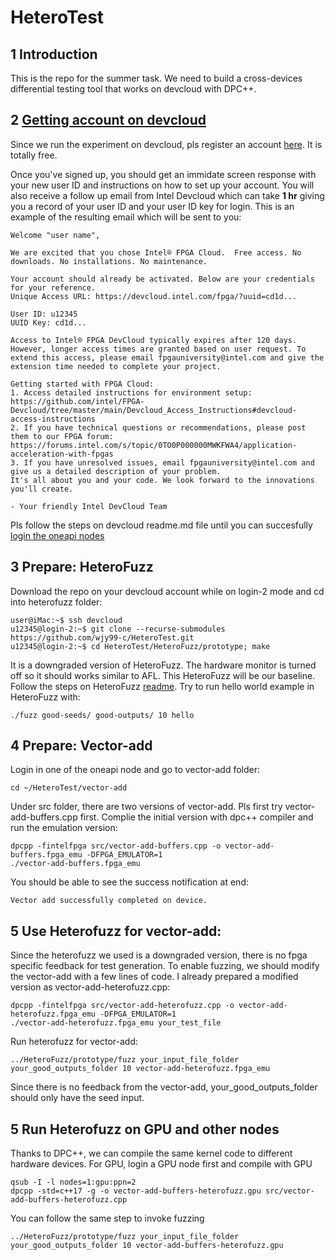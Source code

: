 # HeteroTest

## 1 Introduction

This is the repo for the summer task. We need to build a cross-devices differential testing tool that works on devcloud with DPC++.

## 2 [Getting account on devcloud](https://github.com/intel/FPGA-Devcloud/blob/master/main/Devcloud_Access_Instructions/README.md)

Since we run the experiment on devcloud, pls register an account [here](https://devcloud.intel.com/oneapi/get_started/). It is totally free.

Once you've signed up, you should get an immidate screen response with your new user ID and instructions on how to set up your account. You will also receive a follow up email from Intel Devcloud which can take **1 hr** giving you a record of your user ID and your user ID key for login. This is an example of the resulting email which will be sent to you:

```
Welcome "user name",

We are excited that you chose Intel® FPGA Cloud.  Free access. No downloads. No installations. No maintenance. 

Your account should already be activated. Below are your credentials for your reference. 
Unique Access URL: https://devcloud.intel.com/fpga/?uuid=cd1d...

User ID: u12345
UUID Key: cd1d...

Access to Intel® FPGA DevCloud typically expires after 120 days. However, longer access times are granted based on user request. To extend this access, please email fpgauniversity@intel.com and give the extension time needed to complete your project.

Getting started with FPGA Cloud:
1. Access detailed instructions for environment setup: https://github.com/intel/FPGA-Devcloud/tree/master/main/Devcloud_Access_Instructions#devcloud-access-instructions
2. If you have technical questions or recommendations, please post them to our FPGA forum: https://forums.intel.com/s/topic/0TO0P000000MWKFWA4/application-acceleration-with-fpgas
3. If you have unresolved issues, email fpgauniversity@intel.com and give us a detailed description of your problem.
It's all about you and your code. We look forward to the innovations you'll create.

- Your friendly Intel DevCloud Team 
```

Pls follow the steps on devcloud readme.md file until you can succesfully [login the oneapi nodes](https://github.com/intel/FPGA-Devcloud/blob/master/main/Devcloud_Access_Instructions/README.md#50-connecting-to-servers-running-fpga-development-software)

## 3 Prepare: HeteroFuzz

Download the repo on your devcloud account while on login-2 mode and cd into heterofuzz folder:
```
user@iMac:~$ ssh devcloud
u12345@login-2:~$ git clone --recurse-submodules https://github.com/wjy99-c/HeteroTest.git
u12345@login-2:~$ cd HeteroTest/HeteroFuzz/prototype; make
```
It is a downgraded version of HeteroFuzz. The hardware monitor is turned off so it should works similar to AFL. This HeteroFuzz will be our baseline. Follow the steps on HeteroFuzz [readme](https://github.com/UCLA-SEAL/HeteroFuzz/blob/main/readme.md). Try to run hello world example in HeteroFuzz with:

```
./fuzz good-seeds/ good-outputs/ 10 hello
```

## 4 Prepare: Vector-add

Login in one of the oneapi node and go to vector-add folder:

```
cd ~/HeteroTest/vector-add
```
Under src folder, there are two versions of vector-add. Pls first try vector-add-buffers.cpp first. Complie the initial version with dpc++ compiler and run the emulation version:

```
dpcpp -fintelfpga src/vector-add-buffers.cpp -o vector-add-buffers.fpga_emu -DFPGA_EMULATOR=1
./vector-add-buffers.fpga_emu
```
You should be able to see the success notification at end:
```
Vector add successfully completed on device.
```

## 5 Use Heterofuzz for vector-add:

Since the heterofuzz we used is a downgraded version, there is no fpga specific feedback for test generation. To enable fuzzing, we should modify the vector-add with a few lines of code. I already prepared a modified version as vector-add-heterofuzz.cpp:
```
dpcpp -fintelfpga src/vector-add-heterofuzz.cpp -o vector-add-heterofuzz.fpga_emu -DFPGA_EMULATOR=1
./vector-add-heterofuzz.fpga_emu your_test_file
```
Run heterofuzz for vector-add:
```
../HeteroFuzz/prototype/fuzz your_input_file_folder your_good_outputs_folder 10 vector-add-heterofuzz.fpga_emu 
```
Since there is no feedback from the vector-add, your_good_outputs_folder should only have the seed input.

## 5 Run Heterofuzz on GPU and other nodes

Thanks to DPC++, we can compile the same kernel code to different hardware devices. For GPU, login a GPU node first and compile with GPU
```
qsub -I -l nodes=1:gpu:ppn=2
dpcpp -std=c++17 -g -o vector-add-buffers-heterofuzz.gpu src/vector-add-buffers-heterofuzz.cpp
```
You can follow the same step to invoke fuzzing
```
../HeteroFuzz/prototype/fuzz your_input_file_folder your_good_outputs_folder 10 vector-add-buffers-heterofuzz.gpu
```
